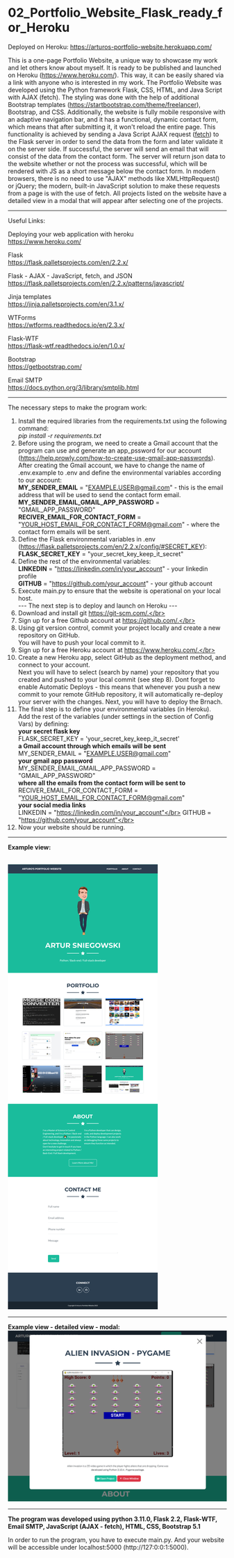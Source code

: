 # 02_Portfolio_Website_Flask_ready_for_Heroku
Deployed on Heroku: https://arturos-portfolio-website.herokuapp.com/

This is a one-page Portfolio Website, a unique way to showcase my work and let others know about myself. It is ready to be published and launched on Heroku (https://www.heroku.com/). This way, it can be easily shared via a link with anyone who is interested in my work. The Portfolio Website was developed using the Python framework Flask, CSS, HTML, and Java Script with AJAX (fetch). The styling was done with the help of additional Bootstrap templates (https://startbootstrap.com/theme/freelancer), Bootstrap, and CSS. Additionally, the website is fully mobile responsive with an adaptive navigation bar, and it has a functional, dynamic contact form, which means that after submitting it, it won't reload the entire page. This functionality is achieved by sending a Java Script AJAX request ([fetch](https://developer.mozilla.org/en-US/docs/Web/API/Fetch_API)) to the Flask server in order to send the data from the form and later validate it on the server side. If successful, the server will send an email that will consist of the data from the contact form. The server will return json data to the website whether or not the process was successful, which will be rendered with JS as a short message below the contact form. In modern browsers, there is no need to use "AJAX" methods like XMLHttpRequest() or jQuery; the modern, built-in JavaScript solution to make these requests from a page is with the use of fetch. All projects listed on the website have a detailed view in a modal that will appear after selecting one of the projects.

---

Useful Links:

Deploying your web application with heroku </br>
https://www.heroku.com/ </br>

Flask</br>
https://flask.palletsprojects.com/en/2.2.x/</br>

Flask - AJAX - JavaScript, fetch, and JSON</br>
https://flask.palletsprojects.com/en/2.2.x/patterns/javascript/

Jinja templates</br>
https://jinja.palletsprojects.com/en/3.1.x/</br>

WTForms</br>
https://wtforms.readthedocs.io/en/2.3.x/</br>

Flask-WTF</br>
https://flask-wtf.readthedocs.io/en/1.0.x/</br>

Bootstrap </br>
https://getbootstrap.com/ </br>

Email SMTP </br>
https://docs.python.org/3/library/smtplib.html </br>


---

The necessary steps to make the program work:</br>
1. Install the required libraries from the requirements.txt using the following command: </br>
*pip install -r requirements.txt*</br>
2. Before using the program, we need to create a Gmail account that the program can use and generate an app_pssword for our account (https://help.prowly.com/how-to-create-use-gmail-app-passwords). After creating the Gmail account, we have to change the name of .env.example to .env and define the environmental variables according to our account:</br>
**MY_SENDER_EMAIL** = "EXAMPLE.USER@gmail.com" - this is the email address that will be used to send the contact form email.</br>
**MY_SENDER_EMAIL_GMAIL_APP_PASSWORD** = "GMAIL_APP_PASSWORD"</br>
**RECIVER_EMAIL_FOR_CONTACT_FORM** = "YOUR_HOST_EMAIL_FOR_CONTACT_FORM@gmail.com" - where the contact form emails will be sent.</br>
3. Define the Flask environmental variables in .env (https://flask.palletsprojects.com/en/2.2.x/config/#SECRET_KEY):</br>
**FLASK_SECRET_KEY** = "your_secret_key_keep_it_secret"</br>
4. Define the rest of the environmental variables:</br>
**LINKEDIN** = "https://linkedin.com/in/your_account" - your linkedin profile</br>
**GITHUB** = "https://github.com/your_account" - your github account</br>
5. Execute main.py to ensure that the website is operational on your local host.</br>
--- The next step is to deploy and launch on Heroku ---</br>
6. Download and install git https://git-scm.com/.</br>
7. Sign up for a free Github account at https://github.com/.</br>
8. Using git version control, commit your project locally and create a new repository on GitHub.</br>
You will have to push your local commit to it.</br>
9. Sign up for a free Heroku account at https://www.heroku.com/.</br>
10. Create a new Heroku app, select GitHub as the deployment method, and connect to your account.</br>
Next you will have to select (search by name) your repository that you created and pushed to your local commit (see step 8). Dont forget to enable Automatic Deploys - this means that whenever you push a new commit to your remote GitHub repository, it will automatically re-deploy your server with the changes. Next, you will have to deploy the Brnach.</br>
11. The final step is to define your environmental variables (in Heroku).</br>
Add the rest of the variables (under settings in the section of Config Vars) by defining:</br>
**your secret flask key**</br>
FLASK_SECRET_KEY = 'your_secret_key_keep_it_secret'</br>
**a Gmail account through which emails will be sent**</br>
MY_SENDER_EMAIL = "EXAMPLE.USER@gmail.com"</br>
**your gmail app password**</br>
MY_SENDER_EMAIL_GMAIL_APP_PASSWORD = "GMAIL_APP_PASSWORD"</br>
**where all the emails from the contact form will be sent to**</br>
RECIVER_EMAIL_FOR_CONTACT_FORM = "YOUR_HOST_EMAIL_FOR_CONTACT_FORM@gmail.com"</br>
**your social media links**</br>
LINKEDIN = "https://linkedin.com/in/your_account"</br>
GITHUB = "https://github.com/your_account"</br>
12. Now your website should be running.</br>

---

**Example view:**</br>
</br>

![Screenshot](docs/img/01_website_view.png)</br>

---

**Example view - detailed view - modal:**</br>
![Screenshot](docs/img/02_website_view_modal_portfolio.png)</br>

---

**The program was developed using python 3.11.0, Flask 2.2, Flask-WTF, Email SMTP, JavaScript (AJAX - fetch), HTML, CSS, Bootstrap 5.1**

In order to run the program, you have to execute main.py.
And your website will be accessible under localhost:5000 (http://127:0:0:1:5000).